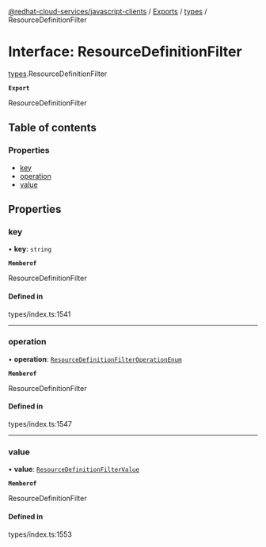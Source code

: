 [@redhat-cloud-services/javascript-clients](../README.md) / [Exports](../modules.md) / [types](../modules/types.md) / ResourceDefinitionFilter

# Interface: ResourceDefinitionFilter

[types](../modules/types.md).ResourceDefinitionFilter

**`Export`**

ResourceDefinitionFilter

## Table of contents

### Properties

- [key](types.ResourceDefinitionFilter.md#key)
- [operation](types.ResourceDefinitionFilter.md#operation)
- [value](types.ResourceDefinitionFilter.md#value)

## Properties

### key

• **key**: `string`

**`Memberof`**

ResourceDefinitionFilter

#### Defined in

types/index.ts:1541

___

### operation

• **operation**: [`ResourceDefinitionFilterOperationEnum`](../modules/types.md#resourcedefinitionfilteroperationenum)

**`Memberof`**

ResourceDefinitionFilter

#### Defined in

types/index.ts:1547

___

### value

• **value**: [`ResourceDefinitionFilterValue`](../modules/types.md#resourcedefinitionfiltervalue)

**`Memberof`**

ResourceDefinitionFilter

#### Defined in

types/index.ts:1553
